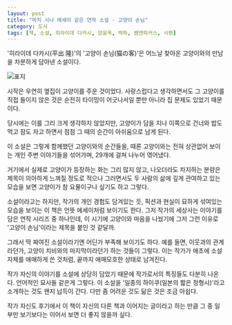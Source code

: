 ```yaml
---
layout: post
title: "마치 시나 에세이 같은 연작 소설 - 고양이 손님"
category: 도서
tags: [책, 소설, 히라이데 다카시, 양윤옥, 박하, 쌤앤파커스, 서평]
---
```


'히라이데 다카시(平出 隆)'의
'고양이 손님(猫の客)'은
어느날 찾아온 고양이와의 만남을 차분하게 담아낸 소설이다.

![표지](https://lh3.googleusercontent.com/SsS1pLOcMFB0WaJEz20Lu4ppnfnFkmOIzG8hb7CmzYysy2-veMC4q7tNan3l_jVzccMVgUCtsAtvkw=s480)

시작은 우연히 옆집이 고양이를 주운 것이었다.
사랑스럽다고 생각하면서도 그 고양이를 직접 들이지 않은 것은
순전히 타이밍이 어긋나서일 뿐만 아니라
집 문제도 있었기 때문이다.

당시에는 이를 그리 크게 생각하지 않았지만,
고양이가 담을 지나 이쪽으로 건너와 밥도 먹고 잠도 자고 하면서
점점 그 때의 순간이 아쉬움으로 남게 된다.

이 소설은 그렇게 함께했던 고양이와의 순간들을,
때론 고양이와는 전혀 상관없어 보이는 개인 주변 이야기들을 섞어가며,
29개에 걸쳐 나누어 엮어냈다.

거기에서 실제로 고양이가 등장하는 화는 그리 많지 않고,
나오더라도 차지하는 분량은 제목이 의아하게 느껴질 정도로 적으나
그러면서도 두 사람의 삶에 깊게 관여하고 있는 모습을 보면
고양이가 참 요물이구나 싶기도 하고 그렇다.

소설이라고는 하지만, 작가의 개인 경험도 담겨있는 듯,
픽션과 현실이 묘하게 섞여있는 모습을 보이는 이 책은
언뜻 에세이처럼 보이기도 한다.
그저 작가의 세상사는 이야기를 담은 연작 시리즈 중 하나인데,
이 시기에 고양이와 마음을 나눴기에 그저 그런 이유로 '고양이 손님'이라는 제목을 붙인 것 같달까.

그래서 딱 짜여진 소설이라기엔 어딘가 부족해 보이기도 하다.
예를 들면, 이웃과의 관계라던가,
고양이 치비와의 마지막이라던가 하는 것들이 그렇다.
이는 작가가 애초에 소설 자체를 애매하게 쓴 것처럼,
끝까지 애매모호한 상태로 남겨진다.

작가 자신의 이야기를 소설에 상당히 담았기 때문에
작가로서의 특징들도 다분히 나온다.
언어적인 묘사들 같은게 그렇다.
이 소설을 '일종의 하이쿠(일본의 짧은 정형시)'라고 소개하는 것도 왠지 납득이 간다.
다만 좀 어려운 것도 닮은 것은 조금 아쉽다.

작가 자신도 후기에서 이 책이 자신의 다른 책과 이어지는 글이라고 하는 만큼
그 중 일부만 보기보다는 이어서 보면 더 좋지 않을까 싶다.
